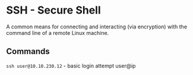 # SSH - Secure Shell

A common means for connecting and interacting (via encryption) with the command line of a remote Linux machine.

## Commands

`ssh user@10.10.230.12` - basic login attempt user@ip
